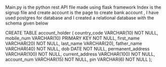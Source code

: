 Main.py is the python rest API file made using flask framework 
Index is the signup file and create account is the page to create bank account , 
I have used postgres for database and I created a relational database with the schema given below



CREATE TABLE account_holder (
	country_code VARCHAR(10) NOT NULL,
	mobile_num VARCHAR(10) PRIMARY KEY NOT NULL,
	first_name VARCHAR(20) NOT NULL,
	last_name VARCHAR(20),
	father_name VARCHAR(40) NOT NULL,
	dob DATE NOT NULL,
	permanent_address VARCHAR(100) NOT NULL,
	current_address VARCHAR(100) NOT NULL,
	account_num VARCHAR(15) NOT NULL,
	pin VARCHAR(6) NOT NULL
);
